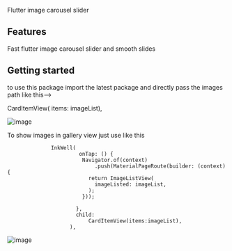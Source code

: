 
Flutter image carousel slider 

## Features

Fast flutter image carousel slider and smooth slides 

## Getting started

to use this package import the latest package and directly pass the images path 
like this-->
 
  
  CardItemView(
         items: imageList),

  ![image](https://github.com/naveenpardeep/flutter_image_slider/assets/42085829/376bfff5-c54f-4b96-8f77-2ec02599b9c8)

To show images in gallery view just use like this 
                 
                  
                  InkWell(
                           onTap: () {
                            Navigator.of(context)
                                .push(MaterialPageRoute(builder: (context) {
                              return ImageListView(
                                imageListed: imageList,
                              );
                            }));
                           
                          },
                          child:
                              CardItemView(items:imageList),
                        ),

![image](https://github.com/naveenpardeep/flutter_image_slider/assets/42085829/dcd4093a-95da-484c-89f8-757a65dd37f4)
